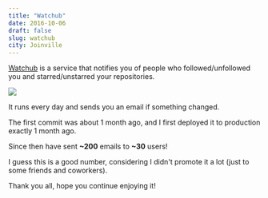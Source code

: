 ```yaml
---
title: "Watchub"
date: 2016-10-06
draft: false
slug: watchub
city: Joinville
---
```


[Watchub](http://watchub.pw/) is a service that notifies you of people who followed/unfollowed you and starred/unstarred your repositories.

![](/public/images/watchub/81418df0-4e0b-4a45-aec0-55f93f918605.png)

It runs every day and sends you an email if something changed.

The first commit was about 1 month ago, and I first deployed it to production exactly 1 month ago.

Since then have sent **~200** emails to **~30** users!

I guess this is a good number, considering I didn't promote it a lot (just to some friends and coworkers).

Thank you all, hope you continue enjoying it!
